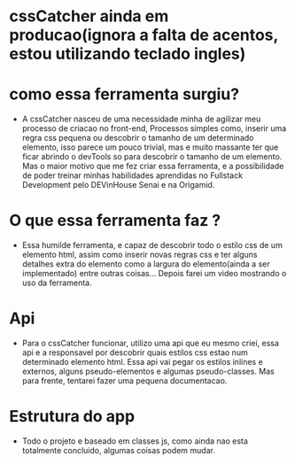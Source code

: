 # cssCatcher ainda em producao(ignora a falta de acentos, estou utilizando teclado ingles)

# como essa ferramenta surgiu? 
  - A cssCatcher nasceu de uma necessidade minha de agilizar meu processo de criacao no front-end, Processos simples como, inserir uma 
  regra css pequena ou descobrir o tamanho de um determinado elemento, isso parece um pouco trivial, mas e muito massante ter que 
  ficar abrindo o devTools so para descobrir o tamanho de um elemento. Mas o maior motivo que me fez criar essa ferramenta, e a possibilidade de 
  poder treinar minhas habilidades aprendidas no Fullstack Development pelo DEVinHouse Senai e na Origamid.
 
# O que essa ferramenta faz ?
  - Essa humilde ferramenta, e capaz de descobrir todo o estilo css de um elemento html, assim como 
  inserir novas regras css e ter alguns detalhes extra do elemento como a largura do elemento(ainda a ser implementado) entre outras
  coisas... Depois farei um video mostrando o uso da ferramenta.   

# Api  
  - Para o cssCatcher funcionar, utilizo uma api que eu mesmo criei, essa api e a responsavel por descobrir quais estilos css estao 
  num determinado elemento html. Essa api vai pegar os estilos inlines e externos, alguns pseudo-elementos e algumas pseudo-classes. 
  Mas para frente, tentarei fazer uma pequena documentacao. 
  
# Estrutura do app
  - Todo o projeto e baseado em classes js, como ainda nao esta totalmente concluido, algumas coisas podem mudar. 

